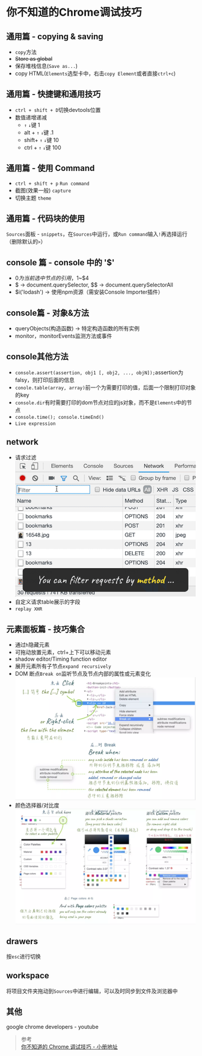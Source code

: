 # 你不知道的Chrome调试技巧

## 通用篇 - copying & saving

- `copy`方法
- ~~Store as global~~
- 保存堆栈信息(`Save as...`)
- copy HTML(`Elements`选型卡中，右击`copy Element`或者直接`ctrl+c`)

## 通用篇 - 快捷键和通用技巧

- `ctrl + shift + D`切换devtools位置
- 数值递增递减  
  - `↑` `↓`键 1  
  - alt + `↑` `↓`键 .1  
  - shift+ `↑` `↓`键 10  
  - ctrl + `↑` `↓`键 100  

## 通用篇 - 使用 Command
- `ctrl + shift + p` `Run command`
- 截图(效果一般)
`capture`
- 切换主题
`theme`

## 通用篇 - 代码块的使用
`Sources`面板 - `snippets`，在`Sources`中运行，或`Run command`输入`!`再选择运行（删除默认的`>`）

## console 篇 - console 中的 '$'
- $0为当前选中节点的引用，$1~$4
- $ -> document.querySelector, $$ -> document.querySelectorAll
- $i('lodash') -> 使用npm资源（需安装Console Importer插件）

## console篇 - 对象&方法
- queryObjects(构造函数) -> 特定构造函数的所有实例
- monitor，monitorEvents监测方法或事件

## console其他方法
- `console.assert(assertion, obj1 [, obj2, ..., objN]);`assertion为falsy，则打印后面的信息
- `conole.table(array, array)`前一个为需要打印的值，后面一个限制打印对象的key
- `console.dir`有时需要打印的dom节点对应的js对象，而不是`Elements`中的节点
- `console.time(); console.timeEnd()`
- `Live expression`

## network
- 请求过滤
![](./images/167f8282534dfe59.gif)
- 自定义请求table展示的字段
- `replay XHR`

## 元素面板篇 - 技巧集合
- 通过`h`隐藏元素
- 可拖动放置元素，ctrl+上下可以移动元素
- shadow editor/Timing function editor
- 展开元素所有子节点`expand recursively`
- DOM 断点`Break on`监听节点及节点内部的属性或元素变化
![](./images/2019-04-06-18-03-31.png)
- 颜色选择器/对比度
![](./images/2019-04-06-18-06-54.png)

## drawers

按`esc`进行切换

## workspace

将项目文件夹拖动到`Sources`中进行编辑，可以及时同步到文件及浏览器中

## 其他
google chrome developers - youtube

> 参考  
[你不知道的 Chrome 调试技巧 - 小册地址](https://juejin.im/book/5c526902e51d4543805ef35e/section/5c5269026fb9a049f1549e4a)
